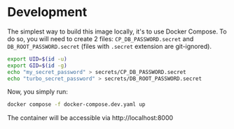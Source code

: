 # Development

The simplest way to build this image locally, it's to use Docker Compose.
To do so, you will need to create 2 files: `CP_DB_PASSWORD.secret` and `DB_ROOT_PASSWORD.secret` (files with `.secret` extension are git-ignored).

```sh
export UID=$(id -u)
export GID=$(id -g)
echo "my_secret_password" > secrets/CP_DB_PASSWORD.secret
echo "turbo_secret_password" > secrets/DB_ROOT_PASSWORD.secret
```

Now, you simply run:

```sh
docker compose -f docker-compose.dev.yaml up
```

The container will be accessible via http://localhost:8000 
